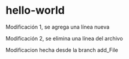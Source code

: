 # hello-world

Modificación 1, se agrega una línea nueva

Modificación 2, se elimina una línea del archivo

Modificacion hecha desde la branch add_File
